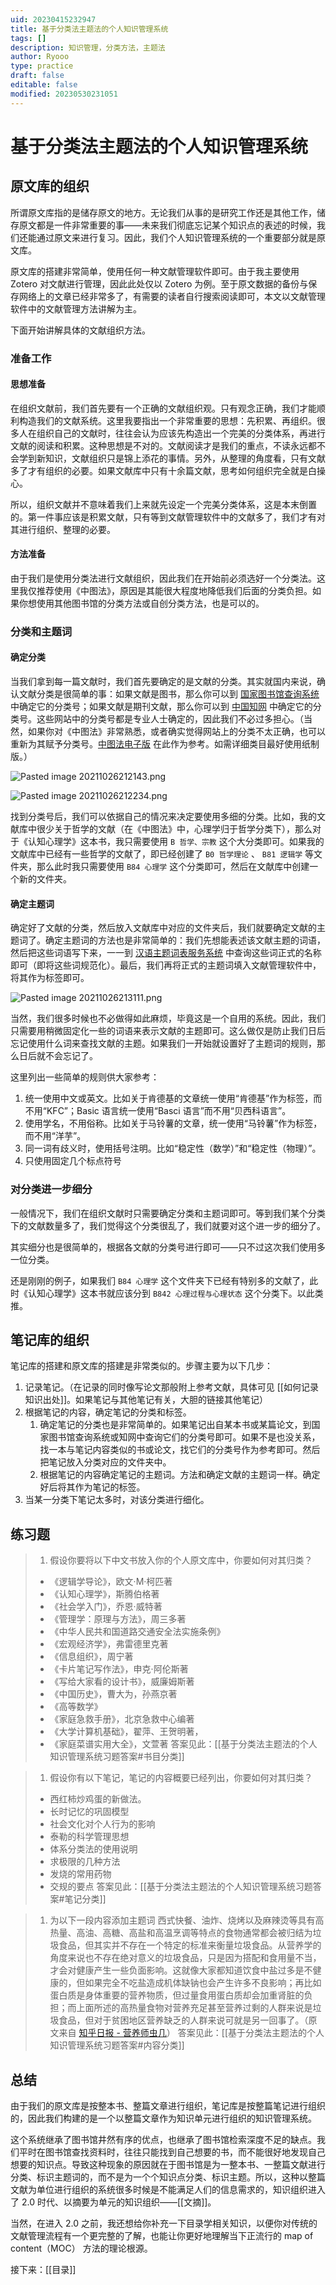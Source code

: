 ```yaml
---
uid: 20230415232947
title: 基于分类法主题法的个人知识管理系统
tags: []
description: 知识管理，分类方法，主题法
author: Ryooo 
type: practice
draft: false
editable: false
modified: 20230530231051
---
```


# 基于分类法主题法的个人知识管理系统

## 原文库的组织

所谓原文库指的是储存原文的地方。无论我们从事的是研究工作还是其他工作，储存原文都是一件非常重要的事——未来我们彻底忘记某个知识点的表述的时候，我们还能通过原文来进行复习。因此，我们个人知识管理系统的一个重要部分就是原文库。

原文库的搭建非常简单，使用任何一种文献管理软件即可。由于我主要使用 Zotero 对文献进行管理，因此此处仅以 Zotero 为例。至于原文数据的备份与保存网络上的文章已经非常多了，有需要的读者自行搜索阅读即可，本文以文献管理软件中的文献管理方法讲解为主。

下面开始讲解具体的文献组织方法。

### 准备工作

#### 思想准备

在组织文献前，我们首先要有一个正确的文献组织观。只有观念正确，我们才能顺利构造我们的文献系统。这里我要指出一个非常重要的思想：先积累、再组织。很多人在组织自己的文献时，往往会认为应该先构造出一个完美的分类体系，再进行文献的阅读和积累。这种思想是不对的。文献阅读才是我们的重点，不读永远都不会学到新知识，文献组织只是锦上添花的事情。另外，从整理的角度看，只有文献多了才有组织的必要。如果文献库中只有十余篇文献，思考如何组织完全就是白操心。

所以，组织文献并不意味着我们上来就先设定一个完美分类体系，这是本末倒置的。第一件事应该是积累文献，只有等到文献管理软件中的文献多了，我们才有对其进行组织、整理的必要。

#### 方法准备

由于我们是使用分类法进行文献组织，因此我们在开始前必须选好一个分类法。这里我仅推荐使用《中图法》，原因是其能很大程度地降低我们后面的分类负担。如果你想使用其他图书馆的分类方法或自创分类方法，也是可以的。

### 分类和主题词

#### 确定分类

当我们拿到每一篇文献时，我们首先要确定的是文献的分类。其实就国内来说，确认文献分类是很简单的事：如果文献是图书，那么你可以到 [国家图书馆查询系统](http://opac.nlc.cn/F/DK8P2KREE29SQ7M6URUEXNBCL8ADBN56CTAHCMEX2YLS5P51CL-36038?func=find-b-0) 中确定它的分类号；如果文献是期刊文献，那么你可以到 [中国知网](https://www.cnki.net/) 中确定它的分类号。这些网站中的分类号都是专业人士确定的，因此我们不必过多担心。（当然，如果你对《中图法》非常熟悉，或者确实觉得网站上的分类不太正确，也可以重新为其赋予分类号。[中图法电子版](http://clc5.nlc.cn/login.aspx) 在此作为参考。如需详细类目最好使用纸制版。）

![Pasted image 20211026212143.png](https://cdn.pkmer.cn/images/eb019e3048f8b8e7ccca151ad6a1111b_MD5.png!pkmer)

![Pasted image 20211026212234.png](https://cdn.pkmer.cn/images/17dedd932aadbc58663f348075fb2367_MD5.png!pkmer)

找到分类号后，我们可以依据自己的情况来决定要使用多细的分类。比如，我的文献库中很少关于哲学的文献（在《中图法》中，心理学归于哲学分类下），那么对于《认知心理学》这本书，我只需要使用 `B 哲学、宗教` 这个大分类即可。如果我的文献库中已经有一些哲学的文献了，即已经创建了 `B0 哲学理论` 、 `B81 逻辑学` 等文件夹，那么此时我只需要使用 `B84 心理学` 这个分类即可，然后在文献库中创建一个新的文件夹。

#### 确定主题词

确定好了文献的分类，然后放入文献库中对应的文件夹后，我们就要确定文献的主题词了。确定主题词的方法也是非常简单的：我们先想能表述该文献主题的词语，然后把这些词语写下来，一一到 [汉语主题词表服务系统](https://ct.istic.ac.cn/site/organize/word) 中查询这些词正式的名称即可（即将这些词规范化）。最后，我们再将正式的主题词填入文献管理软件中，将其作为标签即可。

![Pasted image 20211026213111.png](https://cdn.pkmer.cn/images/27c1845592ab5da7d6b01f8f7db5bdd0_MD5.png!pkmer)

当然，我们很多时候也不必做得如此麻烦，毕竟这是一个自用的系统。因此，我们只需要用稍微固定化一些的词语来表示文献的主题即可。这么做仅是防止我们日后忘记使用什么词来查找文献的主题。如果我们一开始就设置好了主题词的规则，那么日后就不会忘记了。

这里列出一些简单的规则供大家参考：

1. 统一使用中文或英文。比如关于肯德基的文章统一使用“肯德基”作为标签，而不用“KFC”；Basic 语言统一使用“Basci 语言”而不用“贝西科语言”。
2. 使用学名，不用俗称。比如关于马铃薯的文章，统一使用“马铃薯”作为标签，而不用“洋芋”。
3. 同一词有歧义时，使用括号注明。比如“稳定性（数学）”和“稳定性（物理）”。
4. 只使用固定几个标点符号

### 对分类进一步细分

一般情况下，我们在组织文献时只需要确定分类和主题词即可。等到我们某个分类下的文献数量多了，我们觉得这个分类很乱了，我们就要对这个进一步的细分了。

其实细分也是很简单的，根据各文献的分类号进行即可——只不过这次我们使用多一位分类。

还是刚刚的例子，如果我们 `B84 心理学` 这个文件夹下已经有特别多的文献了，此时《认知心理学》这本书就应该分到 `B842 心理过程与心理状态` 这个分类下。以此类推。

## 笔记库的组织

笔记库的搭建和原文库的搭建是非常类似的。步骤主要为以下几步：

1. 记录笔记。（在记录的同时像写论文那般附上参考文献，具体可见 [[如何记录知识出处]]。如果笔记与其他笔记有关，大胆的链接其他笔记）
2. 根据笔记的内容，确定笔记的分类和标签。
	1. 确定笔记的分类也是非常简单的。如果笔记出自某本书或某篇论文，到国家图书馆查询系统或知网中查询它们的分类号即可。如果不是也没关系，找一本与笔记内容类似的书或论文，找它们的分类号作为参考即可。然后把笔记放入分类对应的文件夹中。
	2. 根据笔记的内容确定笔记的主题词。方法和确定文献的主题词一样。确定好后将其作为笔记的标签。
3. 当某一分类下笔记太多时，对该分类进行细化。

## 练习题

> 1. 假设你要将以下中文书放入你的个人原文库中，你要如何对其归类？
> - 《逻辑学导论》，欧文·M·柯匹著
> - 《认知心理学》，斯腾伯格著
> - 《社会学入门》，乔恩·威特著
> - 《管理学：原理与方法》，周三多著
> - 《中华人民共和国道路交通安全法实施条例》
> - 《宏观经济学》，弗雷德里克著
> - 《信息组织》，周宁著
> - 《卡片笔记写作法》，申克·阿伦斯著
> - 《写给大家看的设计书》，威廉姆斯著
> - 《中国历史》，曹大为，孙燕京著
> - 《高等数学》
> - 《家庭急救手册》，北京急救中心编著
> - 《大学计算机基础》，翟萍、王贺明著，
> - 《家庭菜谱实用大全》，文萱著
> 答案见此：[[基于分类法主题法的个人知识管理系统习题答案#书目分类]]

> 1. 假设你有以下笔记，笔记的内容概要已经列出，你要如何对其归类？
> - 西红柿炒鸡蛋的新做法。
> - 长时记忆的巩固模型
> - 社会文化对个人行为的影响
> - 泰勒的科学管理思想
> - 体系分类法的使用说明
> - 求极限的几种方法
> - 发烧的常用药物
> - 交规的要点
> 答案见此：[[基于分类法主题法的个人知识管理系统习题答案#笔记分类]]

> 1. 为以下一段内容添加主题词
> 西式快餐、油炸、烧烤以及麻辣烫等具有高热量、高油、高糖、高盐和高温烹调等特点的食物通常都会被归结为垃圾食品，但其实并不存在一个特定的标准来衡量垃圾食品。从营养学的角度来说也不存在绝对意义的垃圾食品，只是因为搭配和食用量不当，才会对健康产生一些负面影响。这就像大家都知道饮食中盐过多是不健康的，但如果完全不吃盐造成机体缺钠也会产生许多不良影响；再比如蛋白质是身体重要的营养物质，但过量食用蛋白质却会加重肾脏的负担；而上面所述的高热量食物对营养充足甚至营养过剩的人群来说是垃圾食品，但对于贫困地区营养缺乏的人群来说可就是另一回事了。（原文来自 [知乎日报 - 营养师虫几](https://daily.zhihu.com/story/9741722)）
> 答案见此：[[基于分类法主题法的个人知识管理系统习题答案#内容分类]]

## 总结

由于我们的原文库是按整本书、整篇文章进行组织，笔记库是按整篇笔记进行组织的，因此我们构建的是一个以整篇文章作为知识单元进行组织的知识管理系统。

这个系统继承了图书馆井然有序的优点，也继承了图书馆检索深度不足的缺点。我们平时在图书馆查找资料时，往往只能找到自己想要的书，而不能很好地发现自己想要的知识点。导致这种现象的原因就在于图书馆是为一整本书、一整篇文献进行分类、标识主题词的，而不是为一个个知识点分类、标识主题。所以，这种以整篇文献为单位进行组织的系统很多时候是不能满足人们的信息需求的，知识组织进入了 2.0 时代、以摘要为单元的知识组织——[[文摘]]。

当然，在进入 2.0 之前，我还想给你补充一下目录学相关知识，以便你对传统的文献管理流程有一个更完整的了解，也能让你更好地理解当下正流行的 map of content（MOC） 方法的理论根源。

接下来：[[目录]]